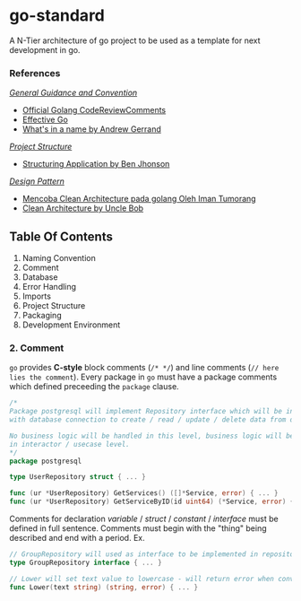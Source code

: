 # go-standard
A N-Tier architecture of go project to be used as a template for next development in go.



### References

<u>*General Guidance and Convention*</u>

* [Official Golang CodeReviewComments](https://github.com/golang/go/wiki/CodeReviewComments)
* [Effective Go](https://golang.org/doc/effective_go.html)
* [What's in a name by Andrew Gerrand](https://talks.golang.org/2014/names.slide#1)

<u>*Project Structure*</u>

* [Structuring Application by Ben Jhonson](https://medium.com/@benbjohnson/structuring-applications-in-go-3b04be4ff091)

<u>*Design Pattern*</u>

* [Mencoba Clean Architecture pada golang Oleh Iman Tumorang](https://medium.com/golangid/mencoba-golang-clean-architecture-c2462f355f41)
* [Clean Architecture by Uncle Bob](https://8thlight.com/blog/uncle-bob/2012/08/13/the-clean-architecture.html)




## Table Of Contents

1. Naming Convention
2. Comment
3. Database
4. Error Handling
5. Imports
6. Project Structure
7. Packaging
8. Development Environment



### 2. Comment

 `go` provides **C-style** block comments (`/* */`) and line comments (`// here lies the comment`). Every package in `go` must have a package comments which defined preceeding the `package` clause.

```go
/*
Package postgresql will implement Repository interface which will be interact
with database connection to create / read / update / delete data from database.

No business logic will be handled in this level, business logic will be handled
in interactor / usecase level.
*/
package postgresql

type UserRepository struct { ... }

func (ur *UserRepository) GetServices() ([]*Service, error) { ... }
func (ur *UserRepository) GetServiceByID(id uint64) (*Service, error) { ... }
```



Comments for declaration *variable* / *struct* / *constant* / *interface* must be defined in full sentence. Comments must begin with the "thing" being described and end with a period. Ex.

```go
// GroupRepository will used as interface to be implemented in repository level.
type GroupRepository interface { ... }

// Lower will set text value to lowercase - will return error when conversion failed.
func Lower(text string) (string, error) { ... }
```

